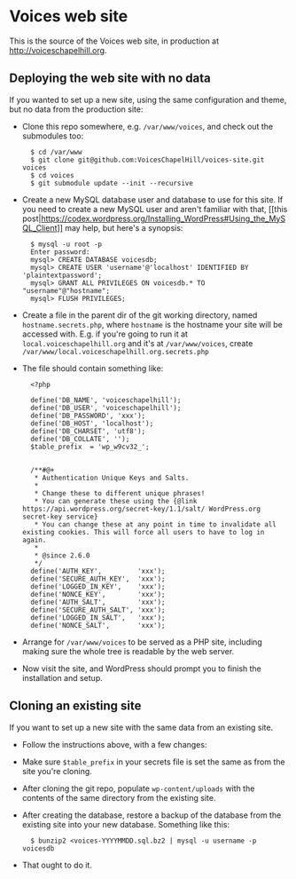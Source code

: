 Voices web site
===============

This is the source of the Voices web site, in production at
http://voiceschapelhill.org.

Deploying the web site with no data
-----------------------------------

If you wanted to set up a new site, using the same configuration and theme, but
no data from the production site:

* Clone this repo somewhere, e.g. `/var/www/voices`, and check out the submodules too:

        $ cd /var/www
        $ git clone git@github.com:VoicesChapelHill/voices-site.git voices
        $ cd voices
        $ git submodule update --init --recursive

* Create a new MySQL database user and database to use for this site. If you need to create a new MySQL user and aren't familiar with that, [[this post|https://codex.wordpress.org/Installing_WordPress#Using_the_MySQL_Client]] may help, but here's a synopsis:

        $ mysql -u root -p
        Enter password:
        mysql> CREATE DATABASE voicesdb;
        mysql> CREATE USER 'username'@'localhost' IDENTIFIED BY 'plaintextpassword';
        mysql> GRANT ALL PRIVILEGES ON voicesdb.* TO "username"@"hostname";
        mysql> FLUSH PRIVILEGES;

* Create a file in the parent dir of the git working directory, named `hostname.secrets.php`,
  where `hostname` is the hostname your site will be accessed with. E.g. if you're going
  to run it at `local.voiceschapelhill.org` and it's at `/var/www/voices`, create
  `/var/www/local.voiceschapelhill.org.secrets.php`
* The file should contain something like:

        <?php

        define('DB_NAME', 'voiceschapelhill');
        define('DB_USER', 'voiceschapelhill');
        define('DB_PASSWORD', 'xxx');
        define('DB_HOST', 'localhost');
        define('DB_CHARSET', 'utf8');
        define('DB_COLLATE', '');
        $table_prefix  = 'wp_w9cv32_';


        /**#@+
         * Authentication Unique Keys and Salts.
         *
         * Change these to different unique phrases!
         * You can generate these using the {@link https://api.wordpress.org/secret-key/1.1/salt/ WordPress.org secret-key service}
         * You can change these at any point in time to invalidate all existing cookies. This will force all users to have to log in again.
         *
         * @since 2.6.0
         */
        define('AUTH_KEY',         'xxx');
        define('SECURE_AUTH_KEY',  'xxx');
        define('LOGGED_IN_KEY',    'xxx');
        define('NONCE_KEY',        'xxx');
        define('AUTH_SALT',        'xxx');
        define('SECURE_AUTH_SALT', 'xxx');
        define('LOGGED_IN_SALT',   'xxx');
        define('NONCE_SALT',       'xxx');

* Arrange for `/var/www/voices` to be served as a PHP site, including making sure the whole tree
  is readable by the web server.
* Now visit the site, and WordPress should prompt you to finish the installation
  and setup.

Cloning an existing site
------------------------

If you want to set up a new site with the same data from an existing site.

* Follow the instructions above, with a few changes:
* Make sure `$table_prefix` in your secrets file is set the same as from
  the site you're cloning.
* After cloning the git repo, populate `wp-content/uploads` with the contents
  of the same directory from the existing site.
* After creating the database, restore a backup of the database from the
  existing site into your new database. Something like this:

        $ bunzip2 <voices-YYYYMMDD.sql.bz2 | mysql -u username -p voicesdb

* That ought to do it.
